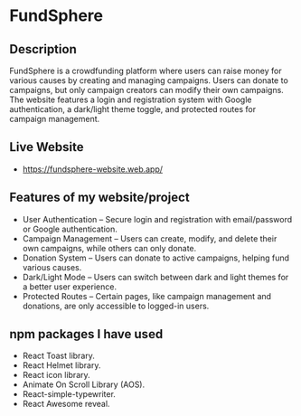 # FundSphere


## Description


FundSphere is a crowdfunding platform where users can raise money for various causes by creating and managing campaigns. Users can donate to campaigns, but only campaign creators can modify their own campaigns. The website features a login and registration system with Google authentication, a dark/light theme toggle, and protected routes for campaign management.

## Live Website


- https://fundsphere-website.web.app/


## Features of my website/project


* User Authentication – Secure login and registration with email/password or Google authentication.
* Campaign Management – Users can create, modify, and delete their own campaigns, while others can only donate.
* Donation System – Users can donate to active campaigns, helping fund various causes.
* Dark/Light Mode – Users can switch between dark and light themes for a better user experience.
* Protected Routes – Certain pages, like campaign management and donations, are only accessible to logged-in users.


## npm packages I have used


* React Toast library.
* React Helmet library.
* React icon library.
* Animate On Scroll Library (AOS).
* React-simple-typewriter.
* React Awesome reveal.
